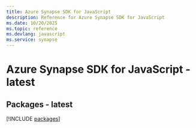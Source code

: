 ```yaml
---
title: Azure Synapse SDK for JavaScript
description: Reference for Azure Synapse SDK for JavaScript
ms.date: 10/20/2025
ms.topic: reference
ms.devlang: javascript
ms.service: synapse
---
```

# Azure Synapse SDK for JavaScript - latest
## Packages - latest
[!INCLUDE [packages](synapse-index.md)]